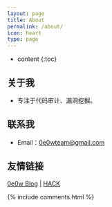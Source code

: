 ```yaml
---
layout: page
title: About
permalink: /about/
icon: heart
type: page
---
```


* content
{:toc}
## 关于我

* 专注于代码审计、漏洞挖掘。

## 联系我

* Email：0e0wteam@gmail.com

## 友情链接
[0e0w Blog](http://www.0e0w.com) \| [HACK]()



{% include comments.html %}
